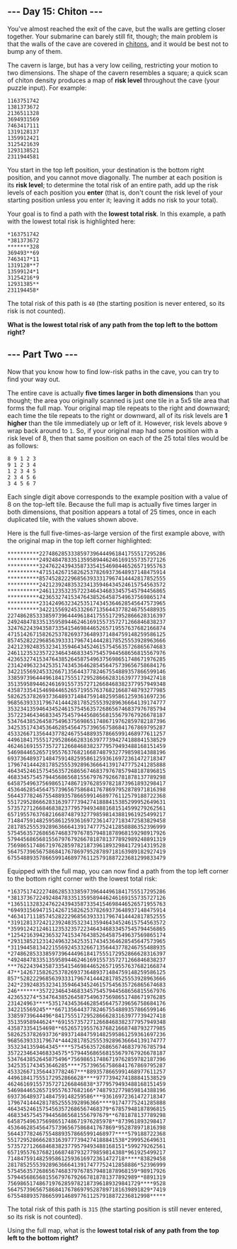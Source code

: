 ## --- Day 15: Chiton ---
You've almost reached the exit of the cave, but the walls are getting closer together. Your submarine can barely still fit, though; the main problem is that the walls of the cave are covered in [chitons](https://en.wikipedia.org/wiki/Chiton), and it would be best not to bump any of them.

The cavern is large, but has a very low ceiling, restricting your motion to two dimensions. The shape of the cavern resembles a square; a quick scan of chiton density produces a map of **risk level** throughout the cave (your puzzle input). For example:

```
1163751742
1381373672
2136511328
3694931569
7463417111
1319128137
1359912421
3125421639
1293138521
2311944581
```

You start in the top left position, your destination is the bottom right position, and you cannot move diagonally. The number at each position is its **risk level**; to determine the total risk of an entire path, add up the risk levels of each position you **enter** (that is, don't count the risk level of your starting position unless you enter it; leaving it adds no risk to your total).

Your goal is to find a path with the **lowest total risk**. In this example, a path with the lowest total risk is highlighted here:

```
*163751742
*381373672
*******328
369493**69
7463417*11
1319128**7
13599124*1
31254216*9
12931385**
231194458*
```

The total risk of this path is `40` (the starting position is never entered, so its risk is not counted).

**What is the lowest total risk of any path from the top left to the bottom right?**

## --- Part Two ---
Now that you know how to find low-risk paths in the cave, you can try to find your way out.

The entire cave is actually **five times larger in both dimensions** than you thought; the area you originally scanned is just one tile in a 5x5 tile area that forms the full map. Your original map tile repeats to the right and downward; each time the tile repeats to the right or downward, all of its risk levels are **1 higher** than the tile immediately up or left of it. However, risk levels above `9` wrap back around to `1`. So, if your original map had some position with a risk level of 8, then that same position on each of the 25 total tiles would be as follows:

```
8 9 1 2 3
9 1 2 3 4
1 2 3 4 5
2 3 4 5 6
3 4 5 6 7
```

Each single digit above corresponds to the example position with a value of 8 on the top-left tile. Because the full map is actually five times larger in both dimensions, that position appears a total of 25 times, once in each duplicated tile, with the values shown above.

Here is the full five-times-as-large version of the first example above, with the original map in the top left corner highlighted:

```
**********2274862853338597396444961841755517295286
**********2492484783351359589446246169155735727126
**********3247622439435873354154698446526571955763
**********4715142671582625378269373648937148475914
**********8574528222968563933317967414442817852555
**********2421239248353234135946434524615754563572
**********2461123532357223464346833457545794456865
**********4236532741534764385264587549637569865174
**********2314249632342535174345364628545647573965
**********3422155692453326671356443778246755488935
22748628533385973964449618417555172952866628316397
24924847833513595894462461691557357271266846838237
32476224394358733541546984465265719557637682166874
47151426715826253782693736489371484759148259586125
85745282229685639333179674144428178525553928963666
24212392483532341359464345246157545635726865674683
24611235323572234643468334575457944568656815567976
42365327415347643852645875496375698651748671976285
23142496323425351743453646285456475739656758684176
34221556924533266713564437782467554889357866599146
33859739644496184175551729528666283163977739427418
35135958944624616915573572712668468382377957949348
43587335415469844652657195576376821668748793277985
58262537826937364893714847591482595861259361697236
96856393331796741444281785255539289636664139174777
35323413594643452461575456357268656746837976785794
35722346434683345754579445686568155679767926678187
53476438526458754963756986517486719762859782187396
34253517434536462854564757396567586841767869795287
45332667135644377824675548893578665991468977611257
44961841755517295286662831639777394274188841538529
46246169155735727126684683823779579493488168151459
54698446526571955763768216687487932779859814388196
69373648937148475914825958612593616972361472718347
17967414442817852555392896366641391747775241285888
46434524615754563572686567468379767857948187896815
46833457545794456865681556797679266781878137789298
64587549637569865174867197628597821873961893298417
45364628545647573965675868417678697952878971816398
56443778246755488935786659914689776112579188722368
55172952866628316397773942741888415385299952649631
57357271266846838237795794934881681514599279262561
65719557637682166874879327798598143881961925499217
71484759148259586125936169723614727183472583829458
28178525553928963666413917477752412858886352396999
57545635726865674683797678579481878968159298917926
57944568656815567976792667818781377892989248891319
75698651748671976285978218739618932984172914319528
56475739656758684176786979528789718163989182927419
67554889357866599146897761125791887223681299833479
```

Equipped with the full map, you can now find a path from the top left corner to the bottom right corner with the lowest total risk:

```
*1637517422274862853338597396444961841755517295286
*3813736722492484783351359589446246169155735727126
*1365113283247622439435873354154698446526571955763
*6949315694715142671582625378269373648937148475914
*4634171118574528222968563933317967414442817852555
*3191281372421239248353234135946434524615754563572
*3599124212461123532357223464346833457545794456865
*1254216394236532741534764385264587549637569865174
*2931385212314249632342535174345364628545647573965
*3119445813422155692453326671356443778246755488935
*2748628533385973964449618417555172952866628316397
*4924847833513595894462461691557357271266846838237
***76224394358733541546984465265719557637682166874
47**1426715826253782693736489371484759148259586125
857*5282229685639333179674144428178525553928963666
242*2392483532341359464345246157545635726865674683
246*******3572234643468334575457944568656815567976
423653274*5347643852645875496375698651748671976285
231424963****5351743453646285456475739656758684176
342215569245***66713564437782467554889357866599146
33859739644496*84175551729528666283163977739427418
35135958944624**6915573572712668468382377957949348
435873354154698**652657195576376821668748793277985
5826253782693736*893714847591482595861259361697236
9685639333179674*444281785255539289636664139174777
3532341359464345****575456357268656746837976785794
3572234643468334575*579445686568155679767926678187
5347643852645875496*756986517486719762859782187396
3425351743453646285****757396567586841767869795287
4533266713564437782467***8893578665991468977611257
449618417555172952866628****9777394274188841538529
462461691557357271266846838*3779579493488168151459
546984465265719557637682166*7487932779859814388196
693736489371484759148259586***93616972361472718347
17967414442817852555392896366****91747775241285888
46434524615754563572686567468379*67857948187896815
46833457545794456865681556797679**6781878137789298
645875496375698651748671976285978**873961893298417
4536462854564757396567586841767869*952878971816398
5644377824675548893578665991468977****579188722368
5517295286662831639777394274188841538*299952649631
5735727126684683823779579493488168151*599279262561
6571955763768216687487932779859814388*961925499217
7148475914825958612593616972361472718*****83829458
28178525553928963666413917477752412858886*52396999
57545635726865674683797678579481878968159*98917926
57944568656815567976792667818781377892989**8891319
756986517486719762859782187396189329841729****9528
564757396567586841767869795287897181639891829*7419
675548893578665991468977611257918872236812998*****
```

The total risk of this path is `315` (the starting position is still never entered, so its risk is not counted).

Using the full map, what is the **lowest total risk of any path from the top left to the bottom right?**